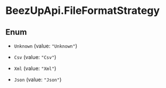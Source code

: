 # BeezUpApi.FileFormatStrategy

## Enum


* `Unknown` (value: `"Unknown"`)

* `Csv` (value: `"Csv"`)

* `Xml` (value: `"Xml"`)

* `Json` (value: `"Json"`)



